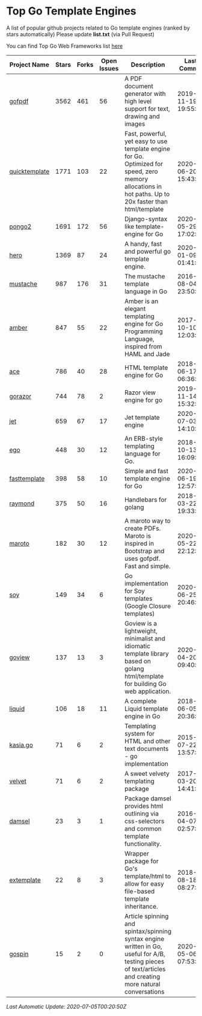 # Top Go Template Engines
A list of popular github projects related to Go template engines (ranked by stars automatically)
Please update **list.txt** (via Pull Request)

You can find Top Go Web Frameworks list [here](https://github.com/mingrammer/go-web-framework-stars)

| Project Name | Stars | Forks | Open Issues | Description | Last Commit |
| ------------ | ----- | ----- | ----------- | ----------- | ----------- |
| [gofpdf](https://github.com/jung-kurt/gofpdf) | 3562 | 461 | 56 | A PDF document generator with high level support for text, drawing and images | 2019-11-19 19:55:53 |
| [quicktemplate](https://github.com/valyala/quicktemplate) | 1771 | 103 | 22 | Fast, powerful, yet easy to use template engine for Go. Optimized for speed, zero memory allocations in hot paths. Up to 20x faster than html/template | 2020-06-20 15:43:04 |
| [pongo2](https://github.com/flosch/pongo2) | 1691 | 172 | 56 | Django-syntax like template-engine for Go | 2020-05-29 17:02:36 |
| [hero](https://github.com/shiyanhui/hero) | 1369 | 87 | 24 | A handy, fast and powerful go template engine. | 2020-01-09 01:41:20 |
| [mustache](https://github.com/hoisie/mustache) | 987 | 176 | 31 | The mustache template language in Go | 2016-08-04 23:50:33 |
| [amber](https://github.com/eknkc/amber) | 847 | 55 | 22 | Amber is an elegant templating engine for Go Programming Language, inspired from HAML and Jade | 2017-10-10 12:03:22 |
| [ace](https://github.com/yosssi/ace) | 786 | 40 | 28 | HTML template engine for Go | 2018-06-17 06:36:59 |
| [gorazor](https://github.com/sipin/gorazor) | 744 | 78 | 2 | Razor view engine for go | 2019-11-14 15:32:42 |
| [jet](https://github.com/CloudyKit/jet) | 659 | 67 | 17 | Jet  template engine | 2020-07-03 14:10:00 |
| [ego](https://github.com/benbjohnson/ego) | 448 | 30 | 12 | An ERB-style templating language for Go. | 2018-10-13 16:09:26 |
| [fasttemplate](https://github.com/valyala/fasttemplate) | 398 | 58 | 10 | Simple and fast template engine for Go | 2020-06-19 12:57:34 |
| [raymond](https://github.com/aymerick/raymond) | 375 | 50 | 16 | Handlebars for golang | 2018-03-22 19:33:09 |
| [maroto](https://github.com/johnfercher/maroto) | 182 | 30 | 12 | A maroto way to create PDFs. Maroto is inspired in Bootstrap and uses gofpdf. Fast and simple. | 2020-05-22 22:12:30 |
| [soy](https://github.com/robfig/soy) | 149 | 34 | 6 | Go implementation for Soy templates (Google Closure templates) | 2020-06-25 20:46:53 |
| [goview](https://github.com/foolin/goview) | 137 | 13 | 3 | Goview is a lightweight, minimalist and idiomatic template library based on golang html/template for building Go web application. | 2020-04-20 09:40:59 |
| [liquid](https://github.com/osteele/liquid) | 106 | 18 | 11 | A complete Liquid template engine in Go | 2018-06-05 20:36:56 |
| [kasia.go](https://github.com/ziutek/kasia.go) | 71 | 6 | 2 | Templating system for HTML and other text documents - go implementation | 2015-07-22 13:57:53 |
| [velvet](https://github.com/gobuffalo/velvet) | 71 | 6 | 2 | A sweet velvety templating package | 2017-03-20 14:41:06 |
| [damsel](https://github.com/dskinner/damsel) | 23 | 3 | 1 | Package damsel provides html outlining via css-selectors and common template functionality. | 2016-04-07 02:57:10 |
| [extemplate](https://github.com/dannyvankooten/extemplate) | 22 | 8 | 3 | Wrapper package for Go's template/html to allow for easy file-based template inheritance. | 2018-08-18 08:27:29 |
| [gospin](https://github.com/m1/gospin) | 15 | 2 | 0 | Article spinning and spintax/spinning syntax engine written in Go, useful for A/B, testing pieces of text/articles and creating more natural conversations | 2020-05-06 07:53:55 |

*Last Automatic Update: 2020-07-05T00:20:50Z*